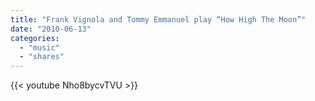 ```yaml
---
title: "Frank Vignola and Tommy Emmanuel play “How High The Moon”"
date: "2010-06-13"
categories:
  - "music"
  - "shares"
---
```


{{< youtube Nho8bycvTVU >}}
